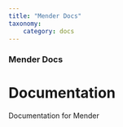 ```yaml
---
title: "Mender Docs"
taxonomy:
    category: docs
---
```


### Mender Docs

# Documentation

Documentation for Mender
